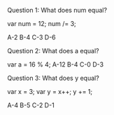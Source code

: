 Question 1:
What does num  equal?

var num = 12;
num /= 3;

A-2
B-4
C-3
D-6

Question 2:
What does a  equal?

var a = 16 % 4; 
A-12
B-4
C-0
D-3

Question 3:
What does y  equal?

var x = 3;
var y = x++;
y += 1;

A-4
B-5
C-2
D-1








